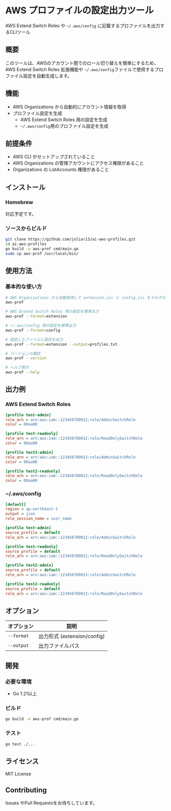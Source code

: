 # AWS プロファイルの設定出力ツール

AWS Extend Switch Roles や `~/.aws/config` に記載するプロファイルを出力するCLIツール

## 概要

このツールは、AWSのアカウント間でのロール切り替えを簡単にするため、AWS Extend Switch Roles 拡張機能や `~/.aws/config`ファイルで使用するプロファイル設定を自動生成します。

## 機能

- AWS Organizations から自動的にアカウント情報を取得
- プロファイル設定を生成
  - AWS Extend Switch Roles 用の設定を生成
  - `~/.aws/config`用のプロファイル設定を生成

## 前提条件

- AWS CLI がセットアップされていること
- AWS Organizations の管理アカウントにアクセス権限があること
- Organizations の ListAccounts 権限があること

## インストール

### Homebrew

対応予定です。

### ソースからビルド

```bash
git clone https://github.com/juliar13/ai-aws-profiles.git
cd ai-aws-profiles
go build -o aws-prof cmd/main.go
sudo cp aws-prof /usr/local/bin/
```

## 使用方法

### 基本的な使い方

```bash
# AWS Organizations から自動取得して extension.ini と config.ini をそれぞれ出力
aws-prof

# AWS Extend Switch Roles 用の設定を標準出力
aws-prof --format=extension

# ~/.aws/config 用の設定を標準出力
aws-prof --format=config

# 指定したファイルに設定を出力
aws-prof --format=extension --output=profiles.txt

# バージョンの確認
aws-prof --version

# ヘルプ表示
aws-prof --help
```

## 出力例

### AWS Extend Switch Roles

```ini
[profile test-admin]
role_arn = arn:aws:iam::123456789012:role/AdminSwitchRole
color = 00aa00

[profile test-readonly]
role_arn = arn:aws:iam::123456789012:role/ReadOnlySwitchRole
color = 00aa00

[profile test2-admin]
role_arn = arn:aws:iam::123456789013:role/AdminSwitchRole
color = 00aa00

[profile test2-readonly]
role_arn = arn:aws:iam::123456789013:role/ReadOnlySwitchRole
color = 00aa00
```

### ~/.aws/config

```ini
[default]
region = ap-northeast-1
output = json
role_session_name = user_name

[profile test-admin]
source_profile = default
role_arn = arn:aws:iam::123456789012:role/AdminSwitchRole

[profile test-readonly]
source_profile = default
role_arn = arn:aws:iam::123456789012:role/ReadOnlySwitchRole

[profile test2-admin]
source_profile = default
role_arn = arn:aws:iam::123456789013:role/AdminSwitchRole

[profile test2-readonly]
source_profile = default
role_arn = arn:aws:iam::123456789013:role/ReadOnlySwitchRole
```

## オプション

| オプション | 説明 |
|-----------|------|
| `--format` | 出力形式 (extension/config) |
| `--output` | 出力ファイルパス |

## 開発

### 必要な環境

- Go 1.21以上

### ビルド

```bash
go build -o aws-prof cmd/main.go
```

### テスト

```bash
go test ./...
```

## ライセンス

MIT License

## Contributing

Issues やPull Requestsをお待ちしています。
